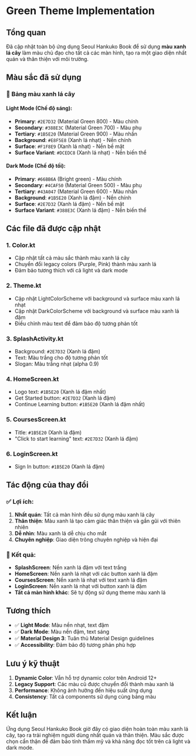# Green Theme Implementation

## Tổng quan

Đã cập nhật toàn bộ ứng dụng Seoul Hankuko Book để sử dụng **màu xanh lá cây** làm màu chủ đạo cho tất cả các màn hình, tạo ra một giao diện nhất quán và thân thiện với môi trường.

## Màu sắc đã sử dụng

### 🎨 Bảng màu xanh lá cây

#### Light Mode (Chế độ sáng):
- **Primary**: `#2E7D32` (Material Green 800) - Màu chính
- **Secondary**: `#388E3C` (Material Green 700) - Màu phụ
- **Tertiary**: `#1B5E20` (Material Green 900) - Màu nhấn
- **Background**: `#E8F5E8` (Xanh lá nhạt) - Nền chính
- **Surface**: `#F1F8E9` (Xanh lá nhạt) - Nền bề mặt
- **Surface Variant**: `#DCEDC8` (Xanh lá nhạt) - Nền biến thể

#### Dark Mode (Chế độ tối):
- **Primary**: `#66BB6A` (Bright green) - Màu chính
- **Secondary**: `#4CAF50` (Material Green 500) - Màu phụ
- **Tertiary**: `#43A047` (Material Green 600) - Màu nhấn
- **Background**: `#1B5E20` (Xanh lá đậm) - Nền chính
- **Surface**: `#2E7D32` (Xanh lá đậm) - Nền bề mặt
- **Surface Variant**: `#388E3C` (Xanh lá đậm) - Nền biến thể

## Các file đã được cập nhật

### 1. Color.kt
- Cập nhật tất cả màu sắc thành màu xanh lá cây
- Chuyển đổi legacy colors (Purple, Pink) thành màu xanh lá
- Đảm bảo tương thích với cả light và dark mode

### 2. Theme.kt
- Cập nhật LightColorScheme với background và surface màu xanh lá nhạt
- Cập nhật DarkColorScheme với background và surface màu xanh lá đậm
- Điều chỉnh màu text để đảm bảo độ tương phản tốt

### 3. SplashActivity.kt
- Background: `#2E7D32` (Xanh lá đậm)
- Text: Màu trắng cho độ tương phản tốt
- Slogan: Màu trắng nhạt (alpha 0.9)

### 4. HomeScreen.kt
- Logo text: `#1B5E20` (Xanh lá đậm nhất)
- Get Started button: `#2E7D32` (Xanh lá đậm)
- Continue Learning button: `#1B5E20` (Xanh lá đậm nhất)

### 5. CoursesScreen.kt
- Title: `#1B5E20` (Xanh lá đậm)
- "Click to start learning" text: `#2E7D32` (Xanh lá đậm)

### 6. LoginScreen.kt
- Sign In button: `#1B5E20` (Xanh lá đậm)

## Tác động của thay đổi

### ✅ Lợi ích:
1. **Nhất quán**: Tất cả màn hình đều sử dụng màu xanh lá cây
2. **Thân thiện**: Màu xanh lá tạo cảm giác thân thiện và gần gũi với thiên nhiên
3. **Dễ nhìn**: Màu xanh lá dễ chịu cho mắt
4. **Chuyên nghiệp**: Giao diện trông chuyên nghiệp và hiện đại

### 🎯 Kết quả:
- **SplashScreen**: Nền xanh lá đậm với text trắng
- **HomeScreen**: Nền xanh lá nhạt với các button xanh lá đậm
- **CoursesScreen**: Nền xanh lá nhạt với text xanh lá đậm
- **LoginScreen**: Nền xanh lá nhạt với button xanh lá đậm
- **Tất cả màn hình khác**: Sẽ tự động sử dụng theme màu xanh lá

## Tương thích

- ✅ **Light Mode**: Màu nền nhạt, text đậm
- ✅ **Dark Mode**: Màu nền đậm, text sáng
- ✅ **Material Design 3**: Tuân thủ Material Design guidelines
- ✅ **Accessibility**: Đảm bảo độ tương phản phù hợp

## Lưu ý kỹ thuật

1. **Dynamic Color**: Vẫn hỗ trợ dynamic color trên Android 12+
2. **Legacy Support**: Các màu cũ được chuyển đổi thành màu xanh lá
3. **Performance**: Không ảnh hưởng đến hiệu suất ứng dụng
4. **Consistency**: Tất cả components sử dụng cùng bảng màu

## Kết luận

Ứng dụng Seoul Hankuko Book giờ đây có giao diện hoàn toàn màu xanh lá cây, tạo ra trải nghiệm người dùng nhất quán và thân thiện. Màu sắc được chọn cẩn thận để đảm bảo tính thẩm mỹ và khả năng đọc tốt trên cả light và dark mode.
